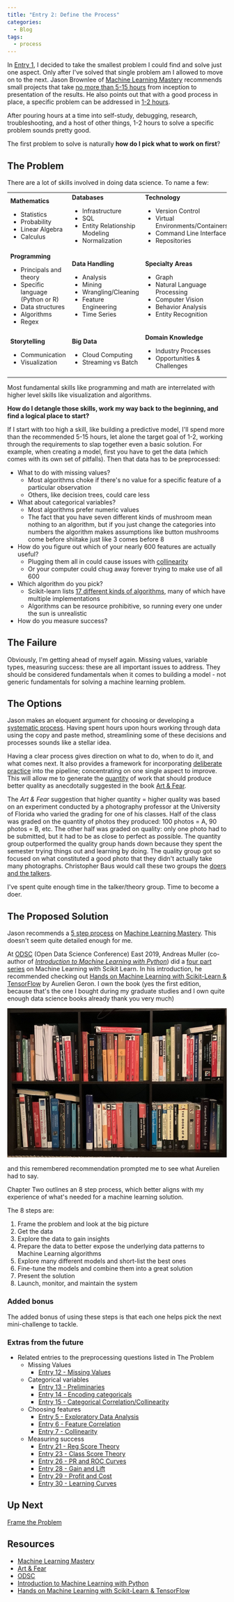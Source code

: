 ```yaml
---
title: "Entry 2: Define the Process"
categories:
  - Blog
tags:
  - process
---
```


In [Entry 1](https://julielinx.github.io/blog/01_impostor_syndrome/), I decided to take the smallest problem I could find and solve just one aspect. Only after I've solved that single problem am I allowed to move on to the next. Jason Brownlee of [Machine Learning Mastery](https://machinelearningmastery.com/start-here/) recommends small projects that take [no more than 5-15 hours](https://machinelearningmastery.com/self-study-machine-learning-projects/) from inception to presentation of the results. He also points out that with a good process in place, a specific problem can be addressed in [1-2 hours](https://machinelearningmastery.com/practice-machine-learning-with-small-in-memory-datasets-from-the-uci-machine-learning-repository/).

After pouring hours at a time into self-study, debugging, research, troubleshooting, and a host of other things, 1-2 hours to solve a specific problem sounds pretty good.

The first problem to solve is naturally **how do I pick what to work on first**?

## The Problem

There are a lot of skills involved in doing data science. To name a few:

<table>
    <tr>
        <td><b>Mathematics</b>
            <ul>
                <li>Statistics</li>
                <li>Probability</li>
                <li>Linear Algebra</li>
                <li>Calculus</li>
            </ul>
        </td>
        <td><b>Databases</b>
            <ul>
                <li>Infrastructure</li>
                <li>SQL</li>
                <li>Entity Relationship Modeling</li>
                <li>Normalization</li>
            </ul>
        </td>
        <td><b>Technology</b>
            <ul>
                <li>Version Control</li>
                <li>Virtual Environments/Containers</li>
                <li>Command Line Interface</li>
                <li>Repositories</li>
            </ul>
        </td>
    </tr>
    <tr>
        <td><b>Programming</b>
            <ul>
                <li>Principals and theory</li>
                <li>Specific language (Python or R)</li>
                <li>Data structures</li>
                <li>Algorithms</li>
                <li>Regex</li>
            </ul>
        </td>
        <td><b>Data Handling</b>
            <ul>
                <li>Analysis</li>
                <li>Mining</li>
                <li>Wrangling/Cleaning</li>
                <li>Feature Engineering</li>
                <li>Time Series</li>
            </ul>
        </td>
        <td><b>Specialty Areas</b>
            <ul>
                <li>Graph</li>
                <li>Natural Language Processing</li>
                <li>Computer Vision</li>
                <li>Behavior Analysis</li>
                <li>Entity Recognition</li>
            </ul>
        </td>
    </tr>
    <tr>
        <td><b>Storytelling</b>
            <ul>
                <li>Communication</li>
                <li>Visualization</li>
            </ul>
        </td>
        <td><b>Big Data</b>
            <ul>
                <li>Cloud Computing</li>
                <li>Streaming vs Batch</li>
            </ul>
            </td>
        <td><b>Domain Knowledge</b>
            <ul>
                <li>Industry Processes</li>
                <li>Opportunities & Challenges</li>
            </ul>
        </td>
    </tr>
</table>

Most fundamental skills like programming and math are interrelated with higher level skills like visualization and algorithms.

**How do I detangle those skills, work my way back to the beginning, and find a logical place to start?**

If I start with too high a skill, like building a predictive model, I'll spend more than the recommended 5-15 hours, let alone the target goal of 1-2, working through the requirements to slap together even a basic solution. For example, when creating a model, first you have to get the data (which comes with its own set of pitfalls). Then that data has to be preprocessed:
- What to do with missing values?
  - Most algorithms choke if there's no value for a specific feature of a particular observation
  - Others, like decision trees, could care less
- What about categorical variables?
  - Most algorithms prefer numeric values
  - The fact that you have seven different kinds of mushroom mean nothing to an algorithm, but if you just change the categories into numbers the algorithm makes assumptions like button mushrooms come before shiitake just like 3 comes before 8
- How do you figure out which of your nearly 600 features are actually useful?
  - Plugging them all in could cause issues with [collinearity](http://www.stat.tamu.edu/~hart/652/collinear.pdf)
  - Or your computer could chug away forever trying to make use of all 600
- Which algorithm do you pick?
  - Scikit-learn lists [17 different kinds of algorithms](https://scikit-learn.org/stable/supervised_learning.html), many of which have multiple implementations
  - Algorithms can be resource prohibitive, so running every one under the sun is unrealistic
- How do you measure success?

## The Failure

Obviously, I'm getting ahead of myself again. Missing values, variable types, measuring success: these are all important issues to address. They should be considered fundamentals when it comes to building a model - not generic fundamentals for solving a machine learning problem.

## The Options

Jason makes an eloquent argument for choosing or developing a [systematic process](https://machinelearningmastery.com/process-for-working-through-machine-learning-problems/). Having spent hours upon hours working through data using the copy and paste method, streamlining some of these decisions and processes sounds like a stellar idea.

Having a clear process gives direction on what to do, when to do it, and what comes next. It also provides a framework for incorporating [deliberate practice](https://jamesclear.com/deliberate-practice-theory) into the pipeline; concentrating on one single aspect to improve. This will allow me to generate the [quantity](https://jamesclear.com/repetitions) of work that should produce better quality as anecdotally suggested in the book [Art & Fear](https://www.amazon.com/gp/product/0961454733/ref=as_li_qf_sp_asin_il_tl?ie=UTF8&camp=1789&creative=9325&creativeASIN=0961454733&linkCode=as2&tag=jamesclear-20&linkId=CYEZ57AX7IODGHWX).

The *Art & Fear* suggestion that higher quantity = higher quality was based on an experiment conducted by a photography professor at the University of Florida who varied the grading for one of his classes. Half of the class was graded on the quantity of photos they produced: 100 photos = A, 90 photos = B, etc. The other half was graded on quality: only one photo had to be submitted, but it had to be as close to perfect as possible. The quantity group outperformed the quality group hands down because they spent the semester trying things out and learning by doing. The quality group got so focused on what constituted a good photo that they didn't actually take many photographs. Christopher Baus would call these two groups the [doers and the talkers](https://baus.net/doersandtalkers/).

I've spent quite enough time in the talker/theory group. Time to become a doer.

## The Proposed Solution

Jason recommends a [5 step process](https://machinelearningmastery.com/process-for-working-through-machine-learning-problems/) on [Machine Learning Mastery](https://machinelearningmastery.com/). This doesn't seem quite detailed enough for me.

At [ODSC](https://odsc.com/) (Open Data Science Conference) East 2019, Andreas Muller (co-author of *[Introduction to Machine Learning with Python](https://www.amazon.com/Introduction-Machine-Learning-Python-Scientists/dp/1449369413)*) did a [four part series](https://github.com/amueller/ml-workshop-1-of-4) on Machine Learning with Scikit Learn. In his introduction, he recommended checking out [Hands on Machine Learning with Scikit-Learn & TensorFlow](https://www.amazon.com/Hands-Machine-Learning-Scikit-Learn-TensorFlow/dp/1491962291) by Aurelien Geron. I own the book (yes the first edition, because that's the one I bought during my graduate studies and I own quite enough data science books already thank you very much)
 
![data science books](https://raw.githubusercontent.com/julielinx/datascience_diaries/master/img/ds_books_web.jpg)
 
 and this remembered recommendation prompted me to see what Aurelien had to say.

Chapter Two outlines an 8 step process, which better aligns with my experience of what's needed for a machine learning solution.

The 8 steps are:

1. Frame the problem and look at the big picture
2. Get the data
3. Explore the data to gain insights
4. Prepare the data to better expose the underlying data patterns to Machine Learning algorithms
5. Explore many different models and short-list the best ones
6. Fine-tune the models and combine them into a great solution
7. Present the solution
8. Launch, monitor, and maintain the system

### Added bonus

The added bonus of using these steps is that each one helps pick the next mini-challenge to tackle.

### Extras from the future

- Related entries to the preprocessing questions listed in The Problem
  - Missing Values
    - [Entry 12 - Missing Values](https://julielinx.github.io/blog/12_missing_values/) 
  - Categorical variables
    - [Entry 13 - Preliminaries](https://julielinx.github.io/blog/13_cat_prelims/)
    - [Entry 14 - Encoding categoricals](https://julielinx.github.io/blog/14_encoding_cats/)
    - [Entry 15 - Categorical Correlation/Collinearity](https://julielinx.github.io/blog/15_cat_corr/)
  - Choosing features
    - [Entry 5 - Exploratory Data Analysis](https://julielinx.github.io/blog/05_EDA/)
    - [Entry 6 - Feature Correlation](https://julielinx.github.io/blog/06_correlation/)
    - [Entry 7 - Collinearity](https://julielinx.github.io/blog/07_collinearity/)
  - Measuring success
    - [Entry 21 - Reg Score Theory](https://julielinx.github.io/blog/21_reg_score_theory/)
    - [Entry 23 - Class Score Theory](https://julielinx.github.io/blog/23_class_score_theory/)
    - [Entry 26 - PR and ROC Curves](https://julielinx.github.io/blog/26_thresholds_pr_roc/)
    - [Entry 28 - Gain and Lift](https://julielinx.github.io/blog/28_gain_lift/)
    - [Entry 29 - Profit and Cost](https://julielinx.github.io/blog/29_thresholds_profit_cost/)
    - [Entry 30 - Learning Curves](https://julielinx.github.io/blog/30_learning_curves_imp_perform/)

## Up Next

[Frame the Problem](https://julielinx.github.io/blog/03_frame_prob/)

## Resources

- [Machine Learning Mastery](https://machinelearningmastery.com)
- [Art & Fear](https://www.amazon.com/gp/product/0961454733/ref=as_li_qf_sp_asin_il_tl?ie=UTF8&camp=1789&creative=9325&creativeASIN=0961454733&linkCode=as2&tag=jamesclear-20&linkId=CYEZ57AX7IODGHWX)
- [ODSC](https://odsc.com/)
- [Introduction to Machine Learning with Python](https://www.amazon.com/Introduction-Machine-Learning-Python-Scientists/dp/1449369413)
- [Hands on Machine Learning with Scikit-Learn & TensorFlow](https://www.amazon.com/Hands-Machine-Learning-Scikit-Learn-TensorFlow/dp/1491962291)
